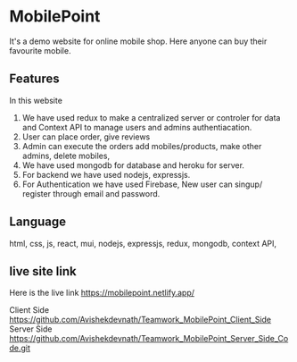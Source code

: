 # MobilePoint
It's a demo website for online mobile shop. Here anyone can buy their favourite mobile.

## Features
In this website 
1. We have used redux to make a centralized server or controler for data and Context API to manage users and admins authentiacation.
2. User can place order, give reviews
3. Admin can execute the orders add mobiles/products, make other admins, delete mobiles, 
3. We have used mongodb for database and heroku for server.
4. For backend we have used nodejs, expressjs.
5. For Authentication we have used Firebase, New user can singup/ register through email and password.

## Language
html, css, js, react, mui, nodejs, expressjs, redux, mongodb, context API, 

## live site link

Here is the live link 
https://mobilepoint.netlify.app/

Client Side
https://github.com/Avishekdevnath/Teamwork_MobilePoint_Client_Side
Server Side
https://github.com/Avishekdevnath/Teamwork_MobilePoint_Server_Side_Code.git